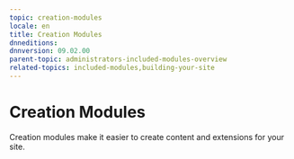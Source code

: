 ```yaml
---
topic: creation-modules
locale: en
title: Creation Modules
dnneditions: 
dnnversion: 09.02.00
parent-topic: administrators-included-modules-overview
related-topics: included-modules,building-your-site
---
```


# Creation Modules

Creation modules make it easier to create content and extensions for your site.